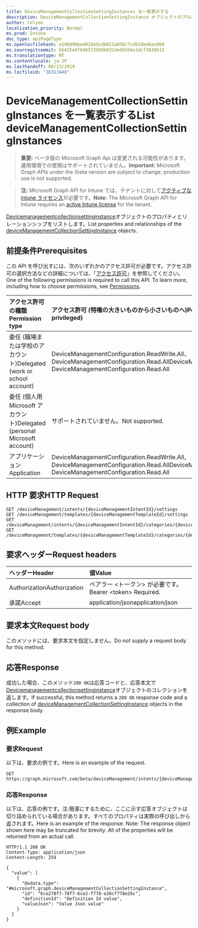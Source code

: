 ```yaml
---
title: DeviceManagementCollectionSettingInstances を一覧表示する
description: DeviceManagementCollectionSettingInstance オブジェクトのプロパティとリレーションシップをリストします。
author: rolyon
localization_priority: Normal
ms.prod: Intune
doc_type: apiPageType
ms.openlocfilehash: e190d9bbed02da9cdb821a038c7cdb2ded8ac008
ms.sourcegitcommit: b5425ebf648572569b032ded5b56e1dcf3830515
ms.translationtype: MT
ms.contentlocale: ja-JP
ms.lasthandoff: 08/13/2019
ms.locfileid: "36313448"
---
```

# <a name="list-devicemanagementcollectionsettinginstances"></a><span data-ttu-id="6edc4-103">DeviceManagementCollectionSettingInstances を一覧表示する</span><span class="sxs-lookup"><span data-stu-id="6edc4-103">List deviceManagementCollectionSettingInstances</span></span>

> <span data-ttu-id="6edc4-104">**重要:** ベータ版の Microsoft Graph Api は変更される可能性があります。運用環境での使用はサポートされていません。</span><span class="sxs-lookup"><span data-stu-id="6edc4-104">**Important:** Microsoft Graph APIs under the /beta version are subject to change; production use is not supported.</span></span>

> <span data-ttu-id="6edc4-105">**注:** Microsoft Graph API for Intune では、テナントに対して[アクティブな intune ライセンス](https://go.microsoft.com/fwlink/?linkid=839381)が必要です。</span><span class="sxs-lookup"><span data-stu-id="6edc4-105">**Note:** The Microsoft Graph API for Intune requires an [active Intune license](https://go.microsoft.com/fwlink/?linkid=839381) for the tenant.</span></span>

<span data-ttu-id="6edc4-106">[Devicemanagementcollectionsettinginstance](../resources/intune-deviceintent-devicemanagementcollectionsettinginstance.md)オブジェクトのプロパティとリレーションシップをリストします。</span><span class="sxs-lookup"><span data-stu-id="6edc4-106">List properties and relationships of the [deviceManagementCollectionSettingInstance](../resources/intune-deviceintent-devicemanagementcollectionsettinginstance.md) objects.</span></span>

## <a name="prerequisites"></a><span data-ttu-id="6edc4-107">前提条件</span><span class="sxs-lookup"><span data-stu-id="6edc4-107">Prerequisites</span></span>
<span data-ttu-id="6edc4-p101">この API を呼び出すには、次のいずれかのアクセス許可が必要です。アクセス許可の選択方法などの詳細については、「[アクセス許可](/graph/permissions-reference)」を参照してください。</span><span class="sxs-lookup"><span data-stu-id="6edc4-p101">One of the following permissions is required to call this API. To learn more, including how to choose permissions, see [Permissions](/graph/permissions-reference).</span></span>

|<span data-ttu-id="6edc4-110">アクセス許可の種類</span><span class="sxs-lookup"><span data-stu-id="6edc4-110">Permission type</span></span>|<span data-ttu-id="6edc4-111">アクセス許可 (特権の大きいものから小さいものへ)</span><span class="sxs-lookup"><span data-stu-id="6edc4-111">Permissions (from most to least privileged)</span></span>|
|:---|:---|
|<span data-ttu-id="6edc4-112">委任 (職場または学校のアカウント)</span><span class="sxs-lookup"><span data-stu-id="6edc4-112">Delegated (work or school account)</span></span>|<span data-ttu-id="6edc4-113">DeviceManagementConfiguration.ReadWrite.All、DeviceManagementConfiguration.Read.All</span><span class="sxs-lookup"><span data-stu-id="6edc4-113">DeviceManagementConfiguration.ReadWrite.All, DeviceManagementConfiguration.Read.All</span></span>|
|<span data-ttu-id="6edc4-114">委任 (個人用 Microsoft アカウント)</span><span class="sxs-lookup"><span data-stu-id="6edc4-114">Delegated (personal Microsoft account)</span></span>|<span data-ttu-id="6edc4-115">サポートされていません。</span><span class="sxs-lookup"><span data-stu-id="6edc4-115">Not supported.</span></span>|
|<span data-ttu-id="6edc4-116">アプリケーション</span><span class="sxs-lookup"><span data-stu-id="6edc4-116">Application</span></span>|<span data-ttu-id="6edc4-117">DeviceManagementConfiguration.ReadWrite.All、DeviceManagementConfiguration.Read.All</span><span class="sxs-lookup"><span data-stu-id="6edc4-117">DeviceManagementConfiguration.ReadWrite.All, DeviceManagementConfiguration.Read.All</span></span>|

## <a name="http-request"></a><span data-ttu-id="6edc4-118">HTTP 要求</span><span class="sxs-lookup"><span data-stu-id="6edc4-118">HTTP Request</span></span>
<!-- {
  "blockType": "ignored"
}
-->
``` http
GET /deviceManagement/intents/{deviceManagementIntentId}/settings
GET /deviceManagement/templates/{deviceManagementTemplateId}/settings
GET /deviceManagement/intents/{deviceManagementIntentId}/categories/{deviceManagementIntentSettingCategoryId}/settings
GET /deviceManagement/templates/{deviceManagementTemplateId}/categories/{deviceManagementTemplateSettingCategoryId}/recommendedSettings
```

## <a name="request-headers"></a><span data-ttu-id="6edc4-119">要求ヘッダー</span><span class="sxs-lookup"><span data-stu-id="6edc4-119">Request headers</span></span>
|<span data-ttu-id="6edc4-120">ヘッダー</span><span class="sxs-lookup"><span data-stu-id="6edc4-120">Header</span></span>|<span data-ttu-id="6edc4-121">値</span><span class="sxs-lookup"><span data-stu-id="6edc4-121">Value</span></span>|
|:---|:---|
|<span data-ttu-id="6edc4-122">Authorization</span><span class="sxs-lookup"><span data-stu-id="6edc4-122">Authorization</span></span>|<span data-ttu-id="6edc4-123">ベアラー &lt;トークン&gt; が必要です。</span><span class="sxs-lookup"><span data-stu-id="6edc4-123">Bearer &lt;token&gt; Required.</span></span>|
|<span data-ttu-id="6edc4-124">承諾</span><span class="sxs-lookup"><span data-stu-id="6edc4-124">Accept</span></span>|<span data-ttu-id="6edc4-125">application/json</span><span class="sxs-lookup"><span data-stu-id="6edc4-125">application/json</span></span>|

## <a name="request-body"></a><span data-ttu-id="6edc4-126">要求本文</span><span class="sxs-lookup"><span data-stu-id="6edc4-126">Request body</span></span>
<span data-ttu-id="6edc4-127">このメソッドには、要求本文を指定しません。</span><span class="sxs-lookup"><span data-stu-id="6edc4-127">Do not supply a request body for this method.</span></span>

## <a name="response"></a><span data-ttu-id="6edc4-128">応答</span><span class="sxs-lookup"><span data-stu-id="6edc4-128">Response</span></span>
<span data-ttu-id="6edc4-129">成功した場合、このメソッド`200 OK`は応答コードと、応答本文で[Devicemanagementcollectionsettinginstance](../resources/intune-deviceintent-devicemanagementcollectionsettinginstance.md)オブジェクトのコレクションを返します。</span><span class="sxs-lookup"><span data-stu-id="6edc4-129">If successful, this method returns a `200 OK` response code and a collection of [deviceManagementCollectionSettingInstance](../resources/intune-deviceintent-devicemanagementcollectionsettinginstance.md) objects in the response body.</span></span>

## <a name="example"></a><span data-ttu-id="6edc4-130">例</span><span class="sxs-lookup"><span data-stu-id="6edc4-130">Example</span></span>

### <a name="request"></a><span data-ttu-id="6edc4-131">要求</span><span class="sxs-lookup"><span data-stu-id="6edc4-131">Request</span></span>
<span data-ttu-id="6edc4-132">以下は、要求の例です。</span><span class="sxs-lookup"><span data-stu-id="6edc4-132">Here is an example of the request.</span></span>
``` http
GET https://graph.microsoft.com/beta/deviceManagement/intents/{deviceManagementIntentId}/settings
```

### <a name="response"></a><span data-ttu-id="6edc4-133">応答</span><span class="sxs-lookup"><span data-stu-id="6edc4-133">Response</span></span>
<span data-ttu-id="6edc4-p102">以下は、応答の例です。注:簡潔にするために、ここに示す応答オブジェクトは切り詰められている場合があります。すべてのプロパティは実際の呼び出しから返されます。</span><span class="sxs-lookup"><span data-stu-id="6edc4-p102">Here is an example of the response. Note: The response object shown here may be truncated for brevity. All of the properties will be returned from an actual call.</span></span>
``` http
HTTP/1.1 200 OK
Content-Type: application/json
Content-Length: 259

{
  "value": [
    {
      "@odata.type": "#microsoft.graph.deviceManagementCollectionSettingInstance",
      "id": "6ce278f7-78f7-6ce2-f778-e26cf778e26c",
      "definitionId": "Definition Id value",
      "valueJson": "Value Json value"
    }
  ]
}
```






